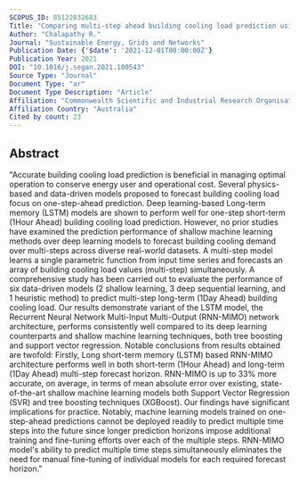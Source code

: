 ```yaml
---
SCOPUS_ID: 85122832683
Title: "Comparing multi-step ahead building cooling load prediction using shallow machine learning and deep learning models"
Author: "Chalapathy R."
Journal: "Sustainable Energy, Grids and Networks"
Publication Date: {'$date': '2021-12-01T00:00:00Z'}
Publication Year: 2021
DOI: "10.1016/j.segan.2021.100543"
Source Type: "Journal"
Document Type: "ar"
Document Type Description: "Article"
Affiliation: "Commonwealth Scientific and Industrial Research Organisation"
Affiliation Country: "Australia"
Cited by count: 23
---
```


## Abstract
"Accurate building cooling load prediction is beneficial in managing optimal operation to conserve energy user and operational cost. Several physics-based and data-driven models proposed to forecast building cooling load focus on one-step-ahead prediction. Deep learning-based Long-term memory (LSTM) models are shown to perform well for one-step short-term (1Hour Ahead) building cooling load prediction. However, no prior studies have examined the prediction performance of shallow machine learning methods over deep learning models to forecast building cooling demand over multi-steps across diverse real-world datasets. A multi-step model learns a single parametric function from input time series and forecasts an array of building cooling load values (multi-step) simultaneously. A comprehensive study has been carried out to evaluate the performance of six data-driven models (2 shallow learning, 3 deep sequential learning, and 1 heuristic method) to predict multi-step long-term (1Day Ahead) building cooling load. Our results demonstrate variant of the LSTM model, the Recurrent Neural Network Multi-Input Multi-Output (RNN-MIMO) network architecture, performs consistently well compared to its deep learning counterparts and shallow machine learning techniques, both tree boosting and support vector regression. Notable conclusions from results obtained are twofold: Firstly, Long short-term memory (LSTM) based RNN-MIMO architecture performs well in both short-term (1Hour Ahead) and long-term (1Day Ahead) multi-step forecast horizon. RNN-MIMO is up to 33% more accurate, on average, in terms of mean absolute error over existing, state-of-the-art shallow machine learning models both Support Vector Regression (SVR) and tree boosting techniques (XGBoost). Our findings have significant implications for practice. Notably, machine learning models trained on one-step-ahead predictions cannot be deployed readily to predict multiple time steps into the future since longer prediction horizons impose additional training and fine-tuning efforts over each of the multiple steps. RNN-MIMO model's ability to predict multiple time steps simultaneously eliminates the need for manual fine-tuning of individual models for each required forecast horizon."
